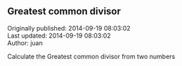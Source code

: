 ## Greatest common divisor  
Originally published: 2014-09-19 08:03:02  
Last updated: 2014-09-19 08:03:02  
Author: juan   
  
Calculate the Greatest common divisor from two numbers